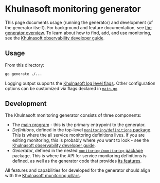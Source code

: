 # Khulnasoft monitoring generator

This page documents usage (running the generator) and development (of the generator itself).
For background and feature documentation, see [the generator overview](https://docs-legacy.khulnasoft.com/dev/background-information/observability/monitoring-generator).
To learn about how to find, add, and use monitoring, see the [Khulnasoft observability developer guide](https://docs-legacy.khulnasoft.com/dev/background-information/observability).

## Usage

From this directory:

```sh
go generate ./...
```

Logging output supports the [Khulnasoft log level flags](https://khulnasoft.com/docs/admin/observability/logs).
Other configuration options can be customized via flags declared in [`main.go`](./main.go).

## Development

The Khulnasoft monitoring generator consists of three components:

- The [main program](./main.go) - this is the primary entrypoint to the generator.
- _Definitions_, defined in the top-level [`monitoring/definitions` package](./definitions/).
  This is where the all service monitoring definitions lives.
  If you are editing monitoring, this is probably where you want to look - see the [Khulnasoft observability developer guide](https://docs-legacy.khulnasoft.com/dev/background-information/observability).
- _Generator_, defined in the nested [`monitoring/monitoring` package](./monitoring/README.md) package.
  This is where the API for service monitoring definitions is defined, as well as the generator code that provides [its features](https://docs-legacy.khulnasoft.com/dev/background-information/observability/monitoring-generator#features).

All features and capabilities for developed for the generator should align with the [Khulnasoft monitoring pillars](https://handbook.khulnasoft.com/engineering/observability/monitoring_pillars).
